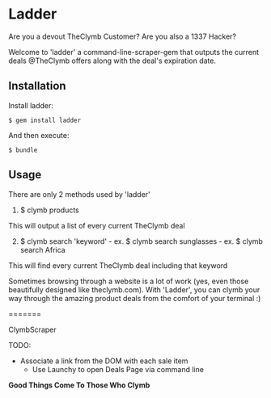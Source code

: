 # Ladder

Are you a devout TheClymb Customer?
Are you also a 1337 Hacker?

Welcome to 'ladder' a command-line-scraper-gem that outputs the current deals @TheClymb offers along with the deal's expiration date. 

## Installation


Install ladder:

    $ gem install ladder

And then execute:

    $ bundle

## Usage

There are only 2 methods used by 'ladder'

  1) $ clymb products

This will output a list of every current TheClymb deal

  2) $ clymb search 'keyword'
    - ex. $ clymb search sunglasses
    - ex. $ clymb search Africa

This will find every current TheClymb deal including that keyword

Sometimes browsing through a website is a lot of work (yes, even those beautifully designed like theclymb.com). With 'Ladder', you can clymb your way through the amazing product deals from the comfort of your terminal :)</br>

=======

ClymbScraper

TODO: 
 - Associate a link from the DOM with each sale item
    - Use Launchy to open Deals Page via command line

<html>
 <strong>Good  Things  Come  To  Those  Who  Clymb</strong>
</html>
